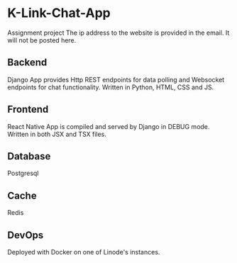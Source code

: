 # K-Link-Chat-App
Assignment project
The ip address to the website is provided in the email. It will not be posted here.

## Backend
Django App provides Http REST endpoints for data polling and Websocket endpoints for chat functionality. Written 
in Python, HTML, CSS and JS.

## Frontend
React Native App is compiled and served by Django in DEBUG mode. Written in both JSX and TSX files.

## Database
Postgresql

## Cache
Redis

## DevOps
Deployed with Docker on one of Linode's instances.
